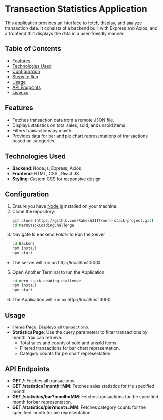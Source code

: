# Transaction Statistics Application

This application provides an interface to fetch, display, and analyze transaction data. It consists of a backend built with Express and Axios, and a frontend that displays the data in a user-friendly manner.

## Table of Contents
- [Features](#features)
- [Technologies Used](#technologies-used)
- [Configuration](#configuration)
- [Steps to Run](#steps-to-run)
- [Usage](#usage)
- [API Endpoints](#api-endpoints)
- [License](#license)

## Features
- Fetches transaction data from a remote JSON file.
- Displays statistics on total sales, sold, and unsold items.
- Filters transactions by month.
- Provides data for bar and pie chart representations of transactions based on categories.

## Technologies Used
- **Backend**: Node.js, Express, Axios
- **Frontend**: HTML, CSS , React JS
- **Styling**: Custom CSS for responsive design

## Configuration
1. Ensure you have [Node.js](https://nodejs.org/) installed on your machine.
2. Clone the repository:
   ```bash
   git clone (https://github.com/Rakesh3117/mern-stack-project.git)
   cd MernStackCoadingChallenge

3. Navigate to Backend Folder to Run the Server
     ```bash
    cd Backend
    npm install
    npm start

- The server will run on http://localhost:5000.
   
5. Open Another Terminal to run the Application
     ```bash
     cd mern-stack-coading-challenge
     npm install
     npm start

4. The Application will run on http://localhost:3000.

## Usage
- **Home Page**: Displays all transactions.
- **Statistics Page**: Use the query parameters to filter transactions by month. You can retrieve:
     - Total sales and counts of sold and unsold items.
     - Filtered transactions for bar chart representation.
     - Category counts for pie chart representation.

## API Endpoints
- **GET /**: Fetches all transactions.
- **GET /statistics?month=MM**: Fetches sales statistics for the specified month.
- **GET /statistics/bar?month=MM**: Fetches transactions for the specified month for bar representation.
- **GET /statistics/pie?month=MM**: Fetches category counts for the specified month for pie representation.



